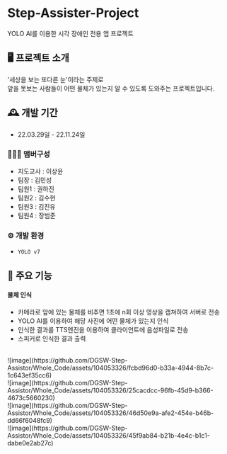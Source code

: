 # Step-Assister-Project
YOLO AI를 이용한 시각 장애인 전용 앱 프로젝트

## 🖥️ 프로젝트 소개
'세상을 보는 또다른 눈'이라는 주제로
<br>
앞을 못보는 사람들이 어떤 물체가 있는지 알 수 있도록 도와주는 프로젝트입니다.
<br>

## 🕰️ 개발 기간
* 22.03.29일 - 22.11.24일

### 🧑‍🤝‍🧑 맴버구성
 - 지도교사 : 이상윤
 - 팀장    : 김민성
 - 팀원1   : 권하진
 - 팀원2   : 김수현
 - 팀원3   : 김진유
 - 팀원4   : 장범준

### ⚙️ 개발 환경
- `YOLO v7`

## 📌 주요 기능
#### 물체 인식
- 카메라로 앞에 있는 물체를 비추면 1초에 n회 이상 영상을 캡쳐하여 서버로 전송
- YOLO AI를 이용하여 해당 사진에 어떤 물체가 있는지 인식
- 인식한 결과를 TTS엔진을 이용하여 클라이언트에 음성파일로 전송
- 스피커로 인식한 결과 출력

<br>
![image](https://github.com/DGSW-Step-Assistor/Whole_Code/assets/104053326/fcbd96d0-b33a-4944-8b7c-1c643ef35cc6)<br>
![image](https://github.com/DGSW-Step-Assistor/Whole_Code/assets/104053326/25cacdcc-96fb-45d9-b366-4673c5660230)<br>
![image](https://github.com/DGSW-Step-Assistor/Whole_Code/assets/104053326/46d50e9a-afe2-454e-b46b-dd66f6048fc9)<br>
![image](https://github.com/DGSW-Step-Assistor/Whole_Code/assets/104053326/45f9ab84-b21b-4e4c-b1c1-dabe0e2ab27c)
